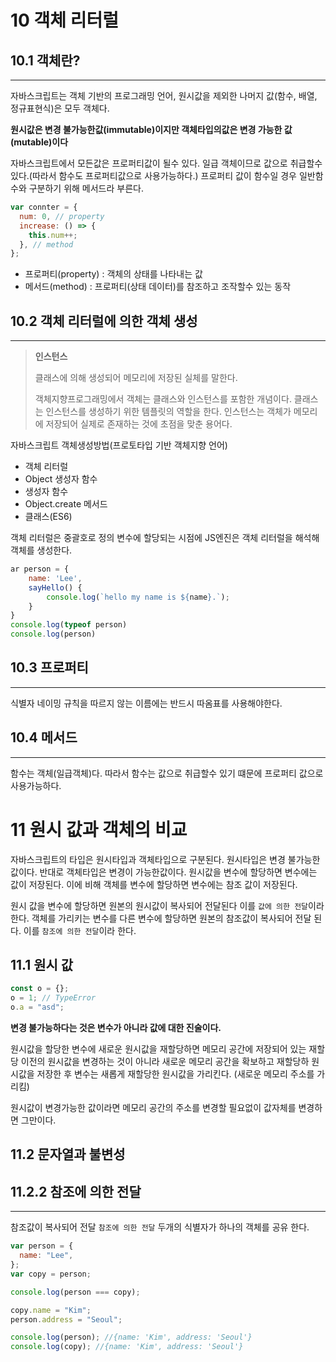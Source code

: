 # 10 객체 리터럴

## 10.1 객체란?

---

자바스크립트는 객체 기반의 프로그래밍 언어, 원시값을 제외한 나머지 값(함수, 배열, 정규표현식)은 모두 객체다.

**원시값은 변경 불가능한값(immutable)이지만 객체타입의값은 변경 가능한 값(mutable)이다**

자바스크립트에서 모든값은 프로퍼티값이 될수 있다. 일급 객체이므로 값으로 취급할수 있다.(따라서 함수도 프로퍼티값으로 사용가능하다.) 프로퍼티 값이 함수일 경우 일반함수와 구분하기 위해 메서드라 부른다.

```js
var connter = {
  num: 0, // property
  increase: () => {
    this.num++;
  }, // method
};
```

- 프로퍼티(property) : 객체의 상태를 나타내는 값
- 메서드(method) : 프로퍼티(상태 데이터)를 참조하고 조작할수 있는 동작

## 10.2 객체 리터럴에 의한 객체 생성

---

> **인스턴스**
>
> 클래스에 의해 생성되어 메모리에 저장된 실체를 말한다.
>
> 객체지향프로그래밍에서 객체는 클래스와 인스턴스를 포함한 개념이다.
> 클래스는 인스턴스를 생성하기 위한 템플릿의 역할을 한다.
> 인스턴스는 객체가 메모리에 저장되어 실제로 존재하는 것에 초점을 맞춘 용어다.

자바스크립트 객체생성방법(프로토타입 기반 객체지향 언어)

- 객체 리터럴
- Object 생성자 함수
- 생성자 함수
- Object.create 메서드
- 클래스(ES6)

객체 리터럴은 중괄호로 정의 변수에 할당되는 시점에 JS엔진은 객체 리터럴을 해석해 객체를 생성한다.

```js
ar person = {
    name: 'Lee',
    sayHello() {
        console.log(`hello my name is ${name}.`);
    }
}
console.log(typeof person)
console.log(person)
```

## 10.3 프로퍼티

---

식별자 네이밍 규칙을 따르지 않는 이름에는 반드시 따옴표를 사용해야한다.

## 10.4 메서드

---

함수는 객체(일급객체)다. 따라서 함수는 값으로 취급할수 있기 떄문에 프로퍼티 값으로 사용가능하다.

# 11 원시 값과 객체의 비교

자바스크립트의 타입은 원시타입과 객체타입으로 구분된다. 원시타입은 변경 불가능한 값이다. 반대로 객체타입은 변경이 가능한값이다. 원시값을 변수에 할당하면 변수에는 값이 저장된다. 이에 비해 객체를 변수에 할당하면 변수에는 참조 값이 저장된다.

원시 값을 변수에 할당하면 원본의 원시값이 복사되어 전달된다 이를 `값에 의한 전달`이라 한다. 객체를 가리키는 변수를 다른 변수에 할당하면 원본의 참조값이 복사되어 전달 된다. 이를 `참조에 의한 전달`이라 한다.

## 11.1 원시 값

```js
const o = {};
o = 1; // TypeError
o.a = "asd";
```

**변경 불가능하다는 것은 변수가 아니라 값에 대한 진술이다.**

원시값을 할당한 변수에 새로운 원시값을 재할당하면 메모리 공간에 저장되어 있는 재할당 이전의 원시값을 변경하는 것이 아니라 새로운 메모리 공간을 확보하고 재할당하 원시값을 저장한 후 변수는 새롭게 재할당한 원시값을 가리킨다. (새로운 메모리 주소를 가리킴)

원시값이 변경가능한 값이라면 메모리 공간의 주소를 변경할 필요없이 값자체를 변경하면 그만이다.

## 11.2 문자열과 불변성

## 11.2.2 참조에 의한 전달

---

참조값이 복사되어 전달 `참조에 의한 전달`
두개의 식별자가 하나의 객체를 공유 한다.

```js
var person = {
  name: "Lee",
};
var copy = person;

console.log(person === copy);

copy.name = "Kim";
person.address = "Seoul";

console.log(person); //{name: 'Kim', address: 'Seoul'}
console.log(copy); //{name: 'Kim', address: 'Seoul'}
```
